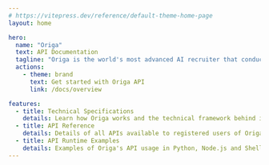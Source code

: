 ```yaml
---
# https://vitepress.dev/reference/default-theme-home-page
layout: home

hero:
  name: "Origa"
  text: API Documentation
  tagline: "Origa is the world's most advanced AI recruiter that conducts in-depth, human-like phone screening interviews upto 40 minutes long tailored to your hiring needs."
  actions:
    - theme: brand
      text: Get started with Origa API
      link: /docs/overview

features:
  - title: Technical Specifications
    details: Learn how Origa works and the technical framework behind it
  - title: API Reference
    details: Details of all APIs available to registered users of Origa
  - title: API Runtime Examples
    details: Examples of Origa's API usage in Python, Node.js and Shell
---
```


